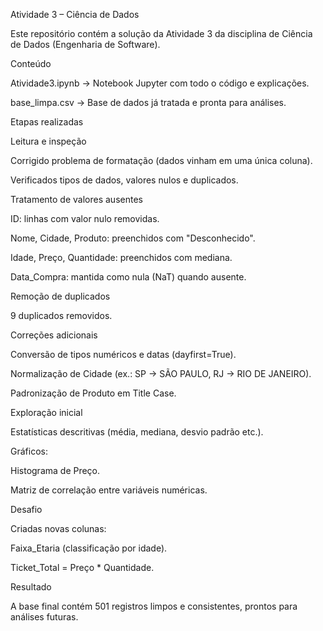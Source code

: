 Atividade 3 – Ciência de Dados

Este repositório contém a solução da Atividade 3 da disciplina de Ciência de Dados (Engenharia de Software).

Conteúdo

Atividade3.ipynb → Notebook Jupyter com todo o código e explicações.

base_limpa.csv → Base de dados já tratada e pronta para análises.

Etapas realizadas

Leitura e inspeção

Corrigido problema de formatação (dados vinham em uma única coluna).

Verificados tipos de dados, valores nulos e duplicados.

Tratamento de valores ausentes

ID: linhas com valor nulo removidas.

Nome, Cidade, Produto: preenchidos com "Desconhecido".

Idade, Preço, Quantidade: preenchidos com mediana.

Data_Compra: mantida como nula (NaT) quando ausente.

Remoção de duplicados

9 duplicados removidos.

Correções adicionais

Conversão de tipos numéricos e datas (dayfirst=True).

Normalização de Cidade (ex.: SP → SÃO PAULO, RJ → RIO DE JANEIRO).

Padronização de Produto em Title Case.

Exploração inicial

Estatísticas descritivas (média, mediana, desvio padrão etc.).

Gráficos:

Histograma de Preço.

Matriz de correlação entre variáveis numéricas.

Desafio

Criadas novas colunas:

Faixa_Etaria (classificação por idade).

Ticket_Total = Preço * Quantidade.

Resultado

A base final contém 501 registros limpos e consistentes, prontos para análises futuras.
